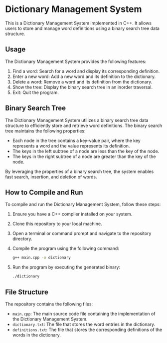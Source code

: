 # Dictionary Management System

This is a Dictionary Management System implemented in C++. It allows users to store and manage word definitions using a binary search tree data structure.

## Usage

The Dictionary Management System provides the following features:

1. Find a word: Search for a word and display its corresponding definition.
2. Enter a new word: Add a new word and its definition to the dictionary.
3. Delete a word: Remove a word and its definition from the dictionary.
4. Show the tree: Display the binary search tree in an inorder traversal.
5. Exit: Quit the program.

## Binary Search Tree

The Dictionary Management System utilizes a binary search tree data structure to efficiently store and retrieve word definitions. The binary search tree maintains the following properties:

- Each node in the tree contains a key-value pair, where the key represents a word and the value represents its definition.
- The keys in the left subtree of a node are less than the key of the node.
- The keys in the right subtree of a node are greater than the key of the node.

By leveraging the properties of a binary search tree, the system enables fast search, insertion, and deletion of words.

## How to Compile and Run

To compile and run the Dictionary Management System, follow these steps:

1. Ensure you have a C++ compiler installed on your system.
2. Clone this repository to your local machine.
3. Open a terminal or command prompt and navigate to the repository directory.
4. Compile the program using the following command:

   ```bash
   g++ main.cpp -o dictionary
   ```

5. Run the program by executing the generated binary:

   ```bash
   ./dictionary
   ```

## File Structure

The repository contains the following files:

- `main.cpp`: The main source code file containing the implementation of the Dictionary Management System.
- `dictionary.txt`: The file that stores the word entries in the dictionary.
- `definitions.txt`: The file that stores the corresponding definitions of the words in the dictionary.

